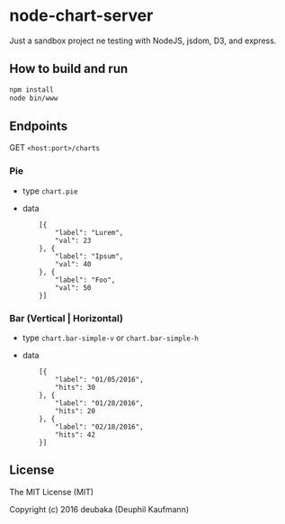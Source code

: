 # node-chart-server
Just a sandbox project ne testing with NodeJS, jsdom, D3, and express.

## How to build and run
```bash
npm install
node bin/www
```

## Endpoints
GET `<host:port>/charts`
### Pie
- type
	`chart.pie`
- data

	```
		[{
			"label": "Lurem",
			"val": 23
		}, {
			"label": "Ipsum",
			"val": 40
		}, {
			"label": "Foo",
			"val": 50
		}]
	```
	
### Bar (Vertical | Horizontal)
- type
	`chart.bar-simple-v` or `chart.bar-simple-h`
- data

	```
		[{
			"label": "01/05/2016",
			"hits": 30
		}, {
			"label": "01/28/2016",
			"hits": 20
		}, {
			"label": "02/18/2016",
			"hits": 42
		}]
	```

## License
The MIT License (MIT)

Copyright (c) 2016 deubaka (Deuphil Kaufmann)